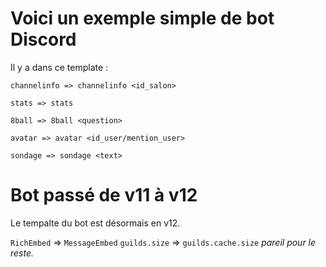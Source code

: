 # Voici un exemple simple de bot Discord
Il y a dans ce template :

`channelinfo => channelinfo <id_salon>`

`stats => stats`

`8ball => 8ball <question>`

`avatar => avatar <id_user/mention_user>`

`sondage => sondage <text>`

# Bot passé de v11 à v12
Le tempalte du bot est désormais en v12.

`RichEmbed` => `MessageEmbed`
`guilds.size` => `guilds.cache.size` *pareil pour le reste.*

